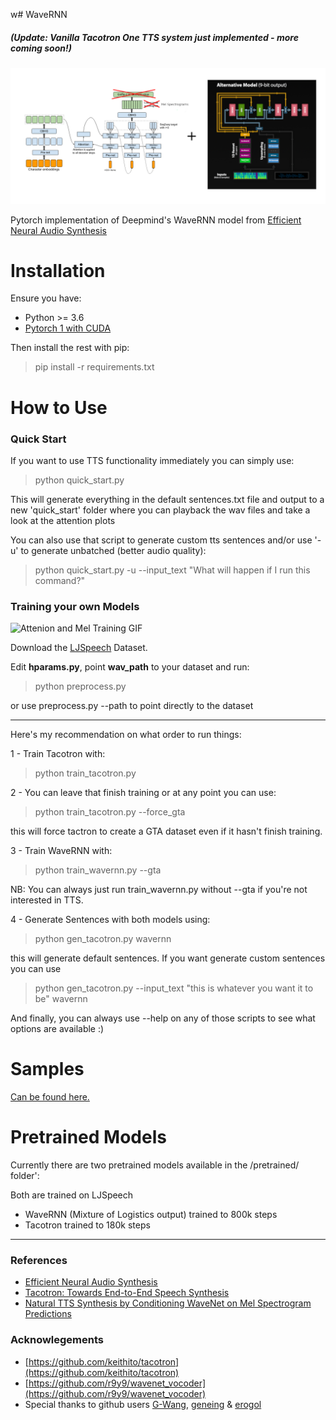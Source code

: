 w# WaveRNN

##### (Update: Vanilla Tacotron One TTS system just implemented - more coming soon!)

![Tacotron with WaveRNN diagrams](assets/tacotron_wavernn.png)

Pytorch implementation of Deepmind's WaveRNN model from [Efficient Neural Audio Synthesis](https://arxiv.org/abs/1802.08435v1)

# Installation

Ensure you have:

* Python >= 3.6
* [Pytorch 1 with CUDA](https://pytorch.org/)

Then install the rest with pip:

> pip install -r requirements.txt

# How to Use

### Quick Start

If you want to use TTS functionality immediately you can simply use:

> python quick_start.py

This will generate everything in the default sentences.txt file and output to a new 'quick_start' folder where you can playback the wav files and take a look at the attention plots

You can also use that script to generate custom tts sentences and/or use '-u' to generate unbatched (better audio quality):

> python quick_start.py -u --input_text "What will happen if I run this command?"


### Training your own Models
![Attenion and Mel Training GIF](assets/training_viz.gif)

Download the [LJSpeech](https://keithito.com/LJ-Speech-Dataset/) Dataset.

Edit **hparams.py**, point **wav_path** to your dataset and run:

> python preprocess.py

or use preprocess.py --path to point directly to the dataset
___

Here's my recommendation on what order to run things:

1 - Train Tacotron with:

> python train_tacotron.py

2 - You can leave that finish training or at any point you can use:

> python train_tacotron.py --force_gta

this will force tactron to create a GTA dataset even if it hasn't finish training.

3 - Train WaveRNN with:

> python train_wavernn.py --gta

NB: You can always just run train_wavernn.py without --gta if you're not interested in TTS.

4 - Generate Sentences with both models using:

> python gen_tacotron.py wavernn

this will generate default sentences. If you want generate custom sentences you can use

> python gen_tacotron.py --input_text "this is whatever you want it to be" wavernn

And finally, you can always use --help on any of those scripts to see what options are available :)



# Samples

[Can be found here.](https://fatchord.github.io/model_outputs/)

# Pretrained Models

Currently there are two pretrained models available in the /pretrained/ folder':

Both are trained on LJSpeech

* WaveRNN (Mixture of Logistics output) trained to 800k steps
* Tacotron trained to 180k steps

____

### References

* [Efficient Neural Audio Synthesis](https://arxiv.org/abs/1802.08435v1)
* [Tacotron: Towards End-to-End Speech Synthesis](https://arxiv.org/abs/1703.10135)
* [Natural TTS Synthesis by Conditioning WaveNet on Mel Spectrogram Predictions](https://arxiv.org/abs/1712.05884)

### Acknowlegements

* [https://github.com/keithito/tacotron](https://github.com/keithito/tacotron)
* [https://github.com/r9y9/wavenet_vocoder](https://github.com/r9y9/wavenet_vocoder)
* Special thanks to github users [G-Wang](https://github.com/G-Wang), [geneing](https://github.com/geneing) & [erogol](https://github.com/erogol)
